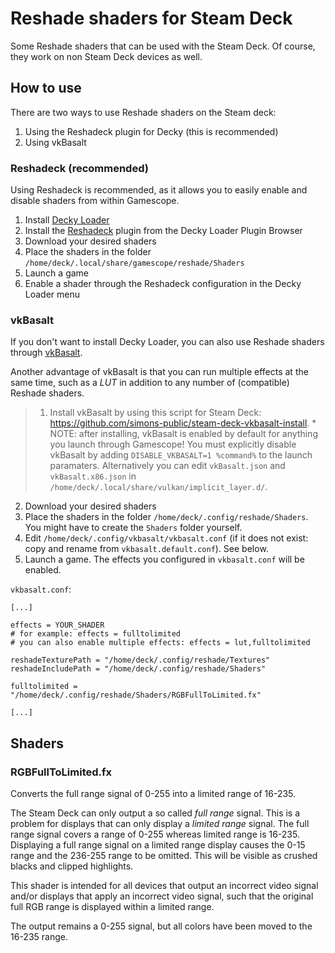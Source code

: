 # Reshade shaders for Steam Deck

Some Reshade shaders that can be used with the Steam Deck. Of course, they work on non Steam Deck devices as well.

## How to use

There are two ways to use Reshade shaders on the Steam deck:

1. Using the Reshadeck plugin for Decky (this is recommended)
2. Using vkBasalt

### Reshadeck (recommended)

Using Reshadeck is recommended, as it allows you to easily enable and disable shaders from within Gamescope.

1. Install [Decky Loader](https://github.com/SteamDeckHomebrew/decky-loader)
2. Install the [Reshadeck](https://github.com/safijari/Reshadeck) plugin from the Decky Loader Plugin Browser
3. Download your desired shaders
2. Place the shaders in the folder `/home/deck/.local/share/gamescope/reshade/Shaders`
3. Launch a game
4. Enable a shader through the Reshadeck configuration in the Decky Loader menu

### vkBasalt

If you don't want to install Decky Loader, you can also use Reshade shaders through [vkBasalt](https://github.com/DadSchoorse/vkBasalt).

Another advantage of vkBasalt is that you can run multiple effects at the same time, such as a *LUT* in addition to any number of (compatible) Reshade shaders.

> 1. Install vkBasalt by using this script for Steam Deck: <https://github.com/simons-public/steam-deck-vkbasalt-install>.
	* NOTE: after installing, vkBasalt is enabled by default for anything you launch through Gamescope! You must explicitly disable vkBasalt by adding `DISABLE_VKBASALT=1 %command%` to the launch paramaters. Alternatively you can edit `vkBasalt.json` and `vkBasalt.x86.json` in `/home/deck/.local/share/vulkan/implicit_layer.d/`.
2. Download your desired shaders
3. Place the shaders in the folder `/home/deck/.config/reshade/Shaders`. You might have to create the `Shaders` folder yourself.
4. Edit `/home/deck/.config/vkbasalt/vkbasalt.conf` (if it does not exist: copy and rename from `vkbasalt.default.conf`). See below.
5. Launch a game. The effects you configured in `vkbasalt.conf` will be enabled.

`vkbasalt.conf`:
```
[...]

effects = YOUR_SHADER
# for example: effects = fulltolimited
# you can also enable multiple effects: effects = lut,fulltolimited

reshadeTexturePath = "/home/deck/.config/reshade/Textures"
reshadeIncludePath = "/home/deck/.config/reshade/Shaders"

fulltolimited = "/home/deck/.config/reshade/Shaders/RGBFullToLimited.fx"

[...]
```

## Shaders

### RGBFullToLimited.fx

Converts the full range signal of 0-255 into a limited range of 16-235.

The Steam Deck can only output a so called *full range* signal. This is a problem for displays that can only display a *limited range* signal. The full range signal covers a range of 0-255 whereas limited range is 16-235. Displaying a full range signal on a limited range display causes the 0-15 range and the 236-255 range to be omitted. This will be visible as crushed blacks and clipped highlights.

This shader is intended for all devices that output an incorrect video signal and/or displays that apply an incorrect video signal, such that the original full RGB range is displayed within a limited range.

The output remains a 0-255 signal, but all colors have been moved to the 16-235 range.
